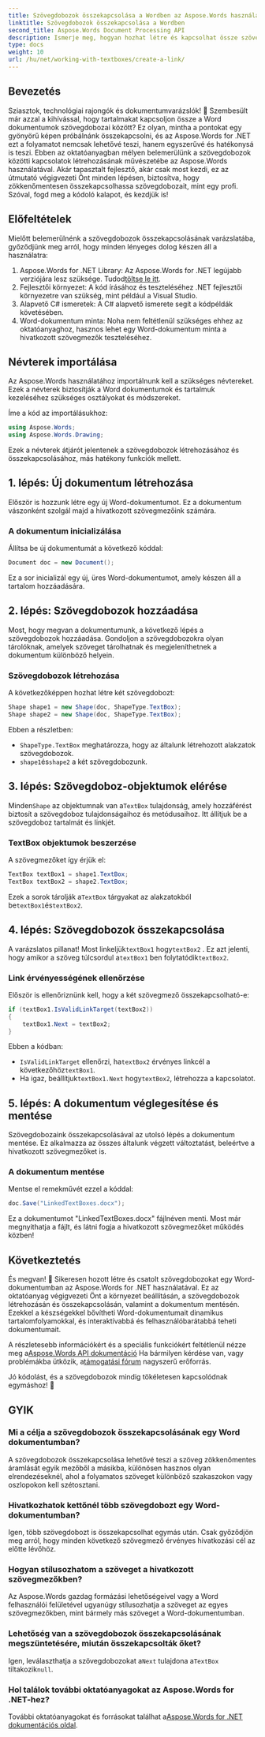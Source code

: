 ```yaml
---
title: Szövegdobozok összekapcsolása a Wordben az Aspose.Words használatával
linktitle: Szövegdobozok összekapcsolása a Wordben
second_title: Aspose.Words Document Processing API
description: Ismerje meg, hogyan hozhat létre és kapcsolhat össze szövegdobozokat Word dokumentumokban az Aspose.Words for .NET használatával. Kövesse átfogó útmutatónkat a dokumentumok zökkenőmentes testreszabásához!
type: docs
weight: 10
url: /hu/net/working-with-textboxes/create-a-link/
---
```

## Bevezetés

Sziasztok, technológiai rajongók és dokumentumvarázslók! 🌟 Szembesült már azzal a kihívással, hogy tartalmakat kapcsoljon össze a Word dokumentumok szövegdobozai között? Ez olyan, mintha a pontokat egy gyönyörű képen próbálnánk összekapcsolni, és az Aspose.Words for .NET ezt a folyamatot nemcsak lehetővé teszi, hanem egyszerűvé és hatékonysá is teszi. Ebben az oktatóanyagban mélyen belemerülünk a szövegdobozok közötti kapcsolatok létrehozásának művészetébe az Aspose.Words használatával. Akár tapasztalt fejlesztő, akár csak most kezdi, ez az útmutató végigvezeti Önt minden lépésen, biztosítva, hogy zökkenőmentesen összekapcsolhassa szövegdobozait, mint egy profi. Szóval, fogd meg a kódoló kalapot, és kezdjük is!

## Előfeltételek

Mielőtt belemerülnénk a szövegdobozok összekapcsolásának varázslatába, győződjünk meg arról, hogy minden lényeges dolog készen áll a használatra:

1. Aspose.Words for .NET Library: Az Aspose.Words for .NET legújabb verziójára lesz szüksége. Tudod[töltse le itt](https://releases.aspose.com/words/net/).
2. Fejlesztői környezet: A kód írásához és teszteléséhez .NET fejlesztői környezetre van szükség, mint például a Visual Studio.
3. Alapvető C# ismeretek: A C# alapvető ismerete segít a kódpéldák követésében.
4. Word-dokumentum minta: Noha nem feltétlenül szükséges ehhez az oktatóanyaghoz, hasznos lehet egy Word-dokumentum minta a hivatkozott szövegmezők teszteléséhez.

## Névterek importálása

Az Aspose.Words használatához importálnunk kell a szükséges névtereket. Ezek a névterek biztosítják a Word dokumentumok és tartalmuk kezeléséhez szükséges osztályokat és módszereket.

Íme a kód az importálásukhoz:

```csharp
using Aspose.Words;
using Aspose.Words.Drawing;
```

Ezek a névterek átjárót jelentenek a szövegdobozok létrehozásához és összekapcsolásához, más hatékony funkciók mellett.

## 1. lépés: Új dokumentum létrehozása

Először is hozzunk létre egy új Word-dokumentumot. Ez a dokumentum vászonként szolgál majd a hivatkozott szövegmezőink számára.

### A dokumentum inicializálása

Állítsa be új dokumentumát a következő kóddal:

```csharp
Document doc = new Document();
```

Ez a sor inicializál egy új, üres Word-dokumentumot, amely készen áll a tartalom hozzáadására.

## 2. lépés: Szövegdobozok hozzáadása

Most, hogy megvan a dokumentumunk, a következő lépés a szövegdobozok hozzáadása. Gondoljon a szövegdobozokra olyan tárolóknak, amelyek szöveget tárolhatnak és megjeleníthetnek a dokumentum különböző helyein.

### Szövegdobozok létrehozása

A következőképpen hozhat létre két szövegdobozt:

```csharp
Shape shape1 = new Shape(doc, ShapeType.TextBox);
Shape shape2 = new Shape(doc, ShapeType.TextBox);
```

Ebben a részletben:
- `ShapeType.TextBox` meghatározza, hogy az általunk létrehozott alakzatok szövegdobozok.
- `shape1`és`shape2` a két szövegdobozunk.

## 3. lépés: Szövegdoboz-objektumok elérése

 Minden`Shape` az objektumnak van a`TextBox` tulajdonság, amely hozzáférést biztosít a szövegdoboz tulajdonságaihoz és metódusaihoz. Itt állítjuk be a szövegdoboz tartalmát és linkjét.

### TextBox objektumok beszerzése

A szövegmezőket így érjük el:

```csharp
TextBox textBox1 = shape1.TextBox;
TextBox textBox2 = shape2.TextBox;
```

 Ezek a sorok tárolják a`TextBox` tárgyakat az alakzatokból be`textBox1`és`textBox2`.

## 4. lépés: Szövegdobozok összekapcsolása

 A varázslatos pillanat! Most linkeljük`textBox1` hogy`textBox2` . Ez azt jelenti, hogy amikor a szöveg túlcsordul a`textBox1` ben folytatódik`textBox2`.

### Link érvényességének ellenőrzése

Először is ellenőriznünk kell, hogy a két szövegmező összekapcsolható-e:

```csharp
if (textBox1.IsValidLinkTarget(textBox2))
{
    textBox1.Next = textBox2;
}
```

Ebben a kódban:
- `IsValidLinkTarget` ellenőrzi, ha`textBox2` érvényes linkcél a következőhöz`textBox1`.
-  Ha igaz, beállítjuk`textBox1.Next` hogy`textBox2`, létrehozza a kapcsolatot.

## 5. lépés: A dokumentum véglegesítése és mentése

Szövegdobozaink összekapcsolásával az utolsó lépés a dokumentum mentése. Ez alkalmazza az összes általunk végzett változtatást, beleértve a hivatkozott szövegmezőket is.

### A dokumentum mentése

Mentse el remekművét ezzel a kóddal:

```csharp
doc.Save("LinkedTextBoxes.docx");
```

Ez a dokumentumot "LinkedTextBoxes.docx" fájlnéven menti. Most már megnyithatja a fájlt, és látni fogja a hivatkozott szövegmezőket működés közben!

## Következtetés

És megvan! 🎉 Sikeresen hozott létre és csatolt szövegdobozokat egy Word-dokumentumban az Aspose.Words for .NET használatával. Ez az oktatóanyag végigvezeti Önt a környezet beállításán, a szövegdobozok létrehozásán és összekapcsolásán, valamint a dokumentum mentésén. Ezekkel a készségekkel bővítheti Word-dokumentumait dinamikus tartalomfolyamokkal, és interaktívabbá és felhasználóbarátabbá teheti dokumentumait.

 A részletesebb információkért és a speciális funkciókért feltétlenül nézze meg a[Aspose.Words API dokumentáció](https://reference.aspose.com/words/net/) Ha bármilyen kérdése van, vagy problémákba ütközik, a[támogatási fórum](https://forum.aspose.com/c/words/8) nagyszerű erőforrás.

Jó kódolást, és a szövegdobozok mindig tökéletesen kapcsolódnak egymáshoz! 🚀

## GYIK

### Mi a célja a szövegdobozok összekapcsolásának egy Word dokumentumban?
A szövegdobozok összekapcsolása lehetővé teszi a szöveg zökkenőmentes áramlását egyik mezőből a másikba, különösen hasznos olyan elrendezéseknél, ahol a folyamatos szöveget különböző szakaszokon vagy oszlopokon kell szétosztani.

### Hivatkozhatok kettőnél több szövegdobozt egy Word-dokumentumban?
Igen, több szövegdobozt is összekapcsolhat egymás után. Csak győződjön meg arról, hogy minden következő szövegmező érvényes hivatkozási cél az előtte lévőhöz.

### Hogyan stílusozhatom a szöveget a hivatkozott szövegmezőkben?
Az Aspose.Words gazdag formázási lehetőségeivel vagy a Word felhasználói felületével ugyanúgy stílusozhatja a szöveget az egyes szövegmezőkben, mint bármely más szöveget a Word-dokumentumban.

### Lehetőség van a szövegdobozok összekapcsolásának megszüntetésére, miután összekapcsolták őket?
 Igen, leválaszthatja a szövegdobozokat a`Next` tulajdona a`TextBox` tiltakozik`null`.

### Hol találok további oktatóanyagokat az Aspose.Words for .NET-hez?
 További oktatóanyagokat és forrásokat találhat a[Aspose.Words for .NET dokumentációs oldal](https://reference.aspose.com/words/net/).